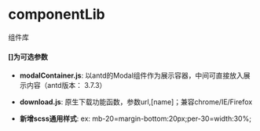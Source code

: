 # componentLib
组件库

#### []为可选参数


+ **modalContainer.js**:  以antd的Modal组件作为展示容器，中间可直接放入展示内容（antd版本： 3.7.3）


+ **download.js**: 原生下载功能函数，参数url,[name]；兼容chrome/IE/Firefox


+ **新增scss通用样式**: ex: mb-20=margin-bottom:20px;per-30=width:30%;